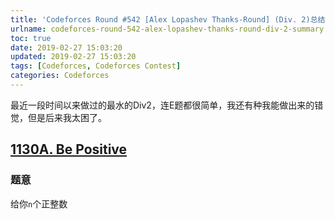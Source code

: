 ```yaml
---
title: 'Codeforces Round #542 [Alex Lopashev Thanks-Round] (Div. 2)总结'
urlname: codeforces-round-542-alex-lopashev-thanks-round-div-2-summary
toc: true
date: 2019-02-27 15:03:20
updated: 2019-02-27 15:03:20
tags: [Codeforces, Codeforces Contest]
categories: Codeforces
---
```


最近一段时间以来做过的最水的Div2，连E题都很简单，我还有种我能做出来的错觉，但是后来我太困了。

## [1130A. Be Positive](https://codeforces.com/contest/1130/problem/A)

### 题意

给你`n`个正整数
